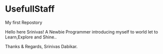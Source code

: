 # UsefullStaff
My first Repostory

Hello here Srinivas!
A Newbie Programmer introducing myself to world let to Learn,Explore and Shine..

Thanks & Regards,
Srinivas Dabikar.
